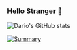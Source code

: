 ### Hello Stranger 👋

<!--
**dariospace/dariospace** is a ✨ _special_ ✨ repository because its `README.md` (this file) appears on your GitHub profile.

Here are some ideas to get you started:

- 🔭 I’m currently working on ...
- 🌱 I’m currently learning ...
- 👯 I’m looking to collaborate on ...
- 🤔 I’m looking for help with ...
- 💬 Ask me about ...
- 📫 How to reach me: ...
- 😄 Pronouns: ...
- ⚡ Fun fact: ...
-->



![Dario's GitHub stats](https://github-readme-stats.vercel.app/api?username=dariospace&show_icons=true&theme=radical)

[![Summary](https://github-readme-stats.vercel.app/api/top-langs/?username=dariospace&layout=compact)](https://github.com/dariospace/dariospace)
